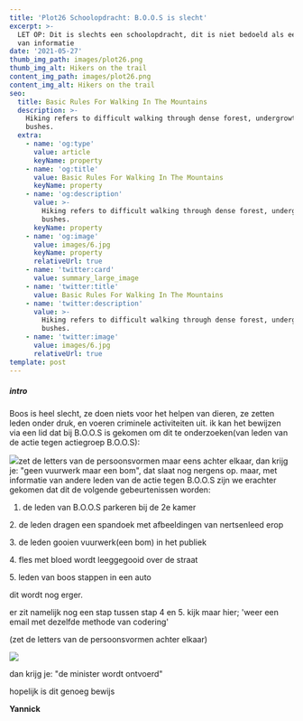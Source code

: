 ```yaml
---
title: 'Plot26 Schoolopdracht: B.O.O.S is slecht'
excerpt: >-
  LET OP: Dit is slechts een schoolopdracht, dit is niet bedoeld als een bron
  van informatie
date: '2021-05-27'
thumb_img_path: images/plot26.png
thumb_img_alt: Hikers on the trail
content_img_path: images/plot26.png
content_img_alt: Hikers on the trail
seo:
  title: Basic Rules For Walking In The Mountains
  description: >-
    Hiking refers to difficult walking through dense forest, undergrowth, or
    bushes.
  extra:
    - name: 'og:type'
      value: article
      keyName: property
    - name: 'og:title'
      value: Basic Rules For Walking In The Mountains
      keyName: property
    - name: 'og:description'
      value: >-
        Hiking refers to difficult walking through dense forest, undergrowth, or
        bushes.
      keyName: property
    - name: 'og:image'
      value: images/6.jpg
      keyName: property
      relativeUrl: true
    - name: 'twitter:card'
      value: summary_large_image
    - name: 'twitter:title'
      value: Basic Rules For Walking In The Mountains
    - name: 'twitter:description'
      value: >-
        Hiking refers to difficult walking through dense forest, undergrowth, or
        bushes.
    - name: 'twitter:image'
      value: images/6.jpg
      relativeUrl: true
template: post
---
```

##### intro

Boos is heel slecht, ze doen niets voor het helpen van dieren, ze zetten leden onder druk, en voeren criminele activiteiten uit. ik kan het bewijzen via een lid dat bij B.O.O.S is gekomen om dit te onderzoeken(van leden van de actie tegen actiegroep B.O.O.S):



![](/\_static/app-assets/0001.jpg)zet de letters van de persoonsvormen maar eens achter elkaar, dan krijg je: "geen vuurwerk maar een bom", dat slaat nog nergens op. maar, met informatie van andere leden van de actie tegen B.O.O.S zijn we erachter gekomen dat dit de volgende gebeurtenissen worden:

1.  de leden van B.O.O.S parkeren bij de 2e kamer 

2\. de leden dragen een spandoek met afbeeldingen van nertsenleed erop

3\. de leden gooien vuurwerk(een bom) in het publiek

4\. fles met bloed wordt leeggegooid over de straat

5\. leden van boos stappen in een auto

dit wordt nog erger.

er zit namelijk nog een stap tussen stap 4 en 5. kijk maar hier; 'weer een email met dezelfde methode van codering'

(zet de letters van de persoonsvormen achter elkaar)

![](/\_static/app-assets/magical-aluminum.jpg)

dan krijg je: "de minister wordt ontvoerd"



hopelijk is dit genoeg bewijs

**Yannick**
